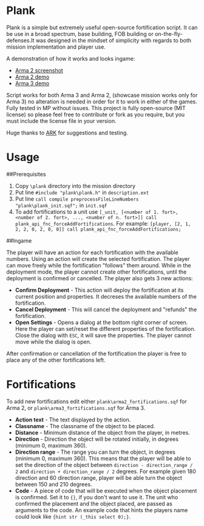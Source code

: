 Plank
=====

Plank is a simple but extremely useful open-source fortification script. It can be use in a broad spectrum, base building, FOB building or on-the-fly-defenses.It was designed in the mindset of simplicity with regards to both mission implementation and player use.

A demonstration of how it works and looks ingame:

* [Arma 2 screenshot](http://i.imgur.com/idesKIO.jpg)
* [Arma 2 demo](http://gfycat.com/BasicRemarkableFoxhound)
* [Arma 3 demo](http://gfycat.com/PitifulScientificAmazonparrot)

Script works for both Arma 3 and Arma 2, (showcase mission works only for Arma 3) no alteration is needed in order for it to work in either of the games. Fully tested in MP without issues. This project is fully open-source (MIT license) so please feel free to contribute or fork as you require, but you must include the license file in your version.

Huge thanks to [ARK](http://ark-group.org/) for suggestions and testing.

Usage
=====

##Prerequisites

1. Copy `\plank` directory into the mission directory
2. Put line `#include "plank\plank.h"` in `description.ext`
3. Put line `call compile preprocessFileLineNumbers "plank\plank_init.sqf";` in `init.sqf`
4. To add fortifications to a unit use `[_unit, [<number of 1. fort>, <number of 2. fort>, ..., <number of n. fort>]] call plank_api_fnc_forceAddFortifications`. For example: `[player, [2, 1, 2, 2, 0, 2, 0, 0]] call plank_api_fnc_forceAddFortifications;`

##Ingame

The player will have an action for each fortification with the available numbers.
Using an action will create the selected fortification. The player can move freely while the fortification "follows" them around. While in the deployment mode, the player cannot create other fortifications, until the deployment is confirmed or cancelled. The player also gets 3 new actions:

* **Confirm Deployment** - This action will deploy the fortification at its current position and properties. It decreses the available numbers of the fortification.
* **Cancel Deployment** - This will cancel the deployment and "refunds" the fortification.
* **Open Settings** - Opens a dialog at the bottom right corner of screen. Here the player can set/reset the different properties of the fortification. Close the dialog with `ESC`, it will save the properties. The player cannot move while the dialog is open.

After confirmation or cancellation of the fortification the player is free to place any of the other fortifications left.

Fortifications
==============

To add new fortifications edit either `plank\arma2_fortifications.sqf` for Arma 2, or `plank\arma3_fortifications.sqf` for Arma 3.

* **Action text** - The text displayed by the action.
* **Classname** - The classname of the object to be placed.
* **Distance** - Minimum distance of the object from the player, in metres.
* **Direction** - Direction the object will be rotated initially, in degrees (minimum 0, maximum 360).
* **Direction range** - The range you can turn the object, in degrees (minimum 0, maximum 360). This means that the player will be able to set the direction of the object between `direction - direction_range / 2` and `direction + direction_range / 2` degrees. For example given 180 direction and 60 direction range, player will be able turn the object between 150 and 210 degrees.
* **Code** - A piece of code that will be executed when the object placement is confirmed. Set it to `{}`, if you don't want to use it. The unit who confirmed the placement and the object placed, are passed as arguments to the code. An example code that hints the players name could look like `{hint str (_this select 0);}`.
